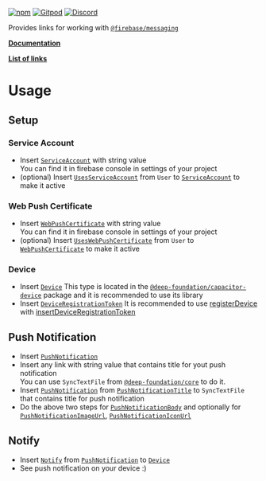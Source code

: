 [![npm](https://img.shields.io/npm/v/@deep-foundation/firebase-push-notification.svg)](https://www.npmjs.com/package/@deep-foundation/firebase-push-notification) 
[![Gitpod](https://img.shields.io/badge/Gitpod-ready--to--code-blue?logo=gitpod)](https://gitpod.io/#https://github.com/deep-foundation/firebase-push-notification) 
[![Discord](https://badgen.net/badge/icon/discord?icon=discord&label&color=purple)](https://discord.gg/deep-foundation)

Provides links for working with [`@firebase/messaging`](https://www.npmjs.com/package/@firebase/messaging)

[**Documentation**](https://deep-foundation.github.io/firebase-push-notification/)

[**List of links**](https://deep-foundation.github.io/firebase-push-notification/enums/FirebasePushNotificationContains.html)

<!-- # Overview
- PushNotification
- PushNotificationTitle
- PushNotificationBody
- PushNotificationImageUrl
- PushNotificationIconUrl
- Notify
- NotifyInsertHandler -->

# Usage
## Setup
### Service Account

- Insert [`ServiceAccount`] with string value  
You can find it in firebase console in settings of your project
- (optional) Insert [`UsesServiceAccount`] from `User` to [`ServiceAccount`] to make it active 
### Web Push Certificate

- Insert [`WebPushCertificate`] with string value  
You can find it in firebase console in settings of your project
- (optional) Insert [`UsesWebPushCertificate`] from `User` to [`WebPushCertificate`] to make it active 
### Device
- Insert [`Device`] 
This type is located in the [`@deep-foundation/capacitor-device`](https://www.npmjs.com/package/@deep-foundation/capacitor-device) package and it is recommended to use its library
- Insert [`DeviceRegistrationToken`]
It is recommended to use [registerDevice](https://deep-foundation.github.io/firebase-push-notification/functions/registerDevice.html) with [insertDeviceRegistrationToken](https://deep-foundation.github.io/firebase-push-notification/functions/insertDeviceRegistrationToken.html)
## Push Notification
- Insert [`PushNotification`]
- Insert any link with string value that contains title for yout push notification  
You can use `SyncTextFile` from [`@deep-foundation/core`](https://www.npmjs.com/package/@deep-foundation/core) to do it.
- Insert [`PushNotification`] from [`PushNotificationTitle`] to `SyncTextFile` that contains title for push notification  
- Do the above two steps for [`PushNotificationBody`] and optionally for [`PushNotificationImageUrl`], [`PushNotificationIconUrl`]  
## Notify
- Insert [`Notify`] from [`PushNotification`] to [`Device`]  
- See push notification on your device :)

[`ServiceAccount`]: https://deep-foundation.github.io/firebase-push-notification/enums/FirebasePushNotificationContains.html#ServiceAccount
[`UsesServiceAccount`]: https://deep-foundation.github.io/firebase-push-notification/enums/FirebasePushNotificationContains.html#UsesServiceAccount
[`WebPushCertificate`]: https://deep-foundation.github.io/firebase-push-notification/enums/FirebasePushNotificationContains.html#WebPushCertificate
[`UsesWebPushCertificate`]: https://deep-foundation.github.io/firebase-push-notification/enums/FirebasePushNotificationContains.html#UsesWebPushCertificate
[`Device`]: https://deep-foundation.github.io/capacitor-device/enums/CapacitorDeviceContains.html#Device
[`DeviceRegistrationToken`]: https://deep-foundation.github.io/firebase-push-notification/enums/FirebasePushNotificationContains.html#DeviceRegistrationToken
[`PushNotification`]: https://deep-foundation.github.io/firebase-push-notification/enums/FirebasePushNotificationContains.html#PushNotification
[`PushNotificationTitle`]: https://deep-foundation.github.io/firebase-push-notification/enums/FirebasePushNotificationContains.html#PushNotificationTitle
[`PushNotificationBody`]: https://deep-foundation.github.io/firebase-push-notification/enums/FirebasePushNotificationContains.html#PushNotificationBody
[`PushNotificationImageUrl`]: https://deep-foundation.github.io/firebase-push-notification/enums/FirebasePushNotificationContains.html#PushNotificationImageUrl
[`PushNotificationIconUrl`]: https://deep-foundation.github.io/firebase-push-notification/enums/FirebasePushNotificationContains.html#PushNotificationIconUrl
[`Notify`]: https://deep-foundation.github.io/firebase-push-notification/enums/FirebasePushNotificationContains.html#Notify
